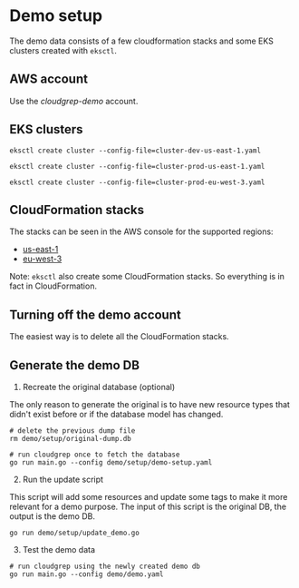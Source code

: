 # Demo setup

The demo data consists of a few cloudformation stacks and some EKS clusters created with `eksctl`.

## AWS account

Use the *cloudgrep-demo* account.

## EKS clusters

```
eksctl create cluster --config-file=cluster-dev-us-east-1.yaml

eksctl create cluster --config-file=cluster-prod-us-east-1.yaml

eksctl create cluster --config-file=cluster-prod-eu-west-3.yaml
```

## CloudFormation stacks

The stacks can be seen in the AWS console for the supported regions:
- [us-east-1](https://us-east-1.console.aws.amazon.com/cloudformation/home?region=us-east-1#/stacks)
- [eu-west-3](https://eu-west-3.console.aws.amazon.com/cloudformation/home?region=eu-west-3#/stacks)

Note: `eksctl` also create some CloudFormation stacks. So everything is in fact in CloudFormation.

## Turning off the demo account

The easiest way is to delete all the CloudFormation stacks.

## Generate the demo DB

1. Recreate the original database (optional)

The only reason to generate the original is to have new resource types that didn't exist before or if the database model has changed.

```shell
# delete the previous dump file
rm demo/setup/original-dump.db

# run cloudgrep once to fetch the database
go run main.go --config demo/setup/demo-setup.yaml

```

2. Run the update script

This script will add some resources and update some tags to make it more relevant for a demo purpose.
The input of this script is the original DB, the output is the demo DB.

```shell
go run demo/setup/update_demo.go
```

3. Test the demo data

```shell
# run cloudgrep using the newly created demo db
go run main.go --config demo/demo.yaml

```
